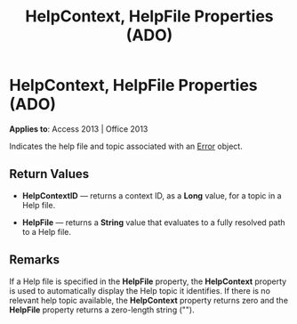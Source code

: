 ﻿---
title: HelpContext, HelpFile Properties (ADO)
TOCTitle: HelpContext, HelpFile Properties (ADO)
ms:assetid: 8a79f994-f17c-2983-0593-095801be762e
ms:mtpsurl: https://msdn.microsoft.com/library/JJ249608(v=office.15)
ms:contentKeyID: 48546194
ms.date: 09/18/2015
mtps_version: v=office.15
---

# HelpContext, HelpFile Properties (ADO)


**Applies to**: Access 2013 | Office 2013

Indicates the help file and topic associated with an [Error](error-object-ado.md) object.

## Return Values

  - **HelpContextID** — returns a context ID, as a **Long** value, for a topic in a Help file.

  - **HelpFile** — returns a **String** value that evaluates to a fully resolved path to a Help file.

## Remarks

If a Help file is specified in the **HelpFile** property, the **HelpContext** property is used to automatically display the Help topic it identifies. If there is no relevant help topic available, the **HelpContext** property returns zero and the **HelpFile** property returns a zero-length string ("").

